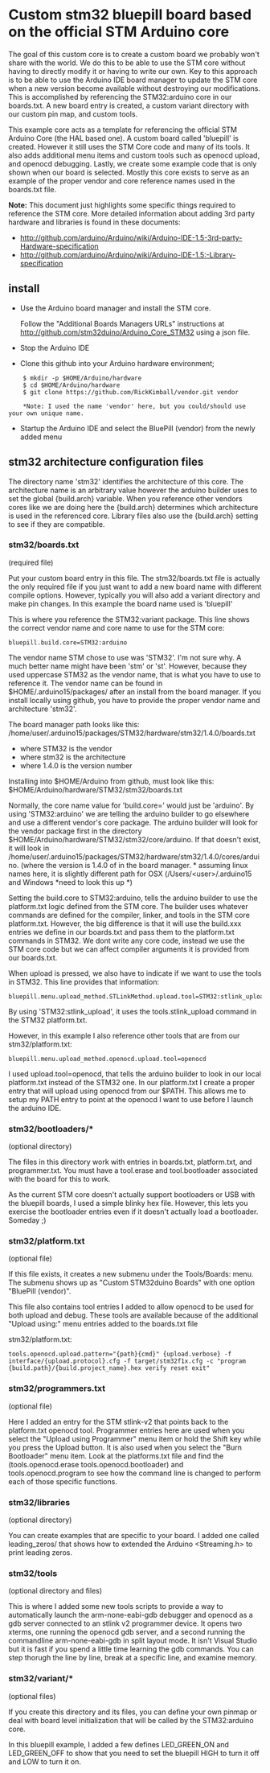 # Custom stm32 bluepill board based on the official STM Arduino core


The goal of this custom core is to create a custom board we probably won't share with the world. We do this to be able to use the STM core without having to directly modify it or having to write our own. Key to this approach is to be able to use the Arduino IDE board manager to update the STM core when a new version become available without destroying our modifications.  This is accomplished by referencing the STM32:arduino core in our boards.txt. A new board entry is created, a custom variant directory with our custom pin map, and custom tools.

This example core acts as a template for referencing the official STM Arduino Core (the HAL based one).  A custom board called 'bluepill' is created. However it still uses the STM Core code and many of its tools. It also adds additional menu items and custom tools such as openocd upload, and openocd debugging. Lastly, we create some example code that is only shown when our board is selected.  Mostly this core exists to serve as an example of the proper vendor and core reference names used in the boards.txt file.

**Note:** This document just highlights some specific things required to reference the STM core. More detailed information about adding 3rd party hardware and libraries is found in these documents:

* http://github.com/arduino/Arduino/wiki/Arduino-IDE-1.5-3rd-party-Hardware-specification
* http://github.com/arduino/Arduino/wiki/Arduino-IDE-1.5:-Library-specification


## install

* Use the Arduino board manager and install the STM core.

    Follow the "Additional Boards Managers URLs" instructions at http://github.com/stm32duino/Arduino_Core_STM32 using a json file.

* Stop the Arduino IDE

- Clone this github into your Arduino hardware environment;

```
    $ mkdir -p $HOME/Arduino/hardware
    $ cd $HOME/Arduino/hardware
    $ git clone https://github.com/RickKimball/vendor.git vendor

    *Note: I used the name 'vendor' here, but you could/should use your own unique name.
```
* Startup the Arduino IDE and select the BluePill (vendor) from
the newly added menu

## stm32 architecture configuration files

The directory name 'stm32' identifies the architecture of this core.  The architecture name is an arbitrary value however the arduino builder uses to set the global {build.arch} variable.  When you reference other vendors cores like we are doing here the {build.arch} determines which architecture is used in the referenced core.  Library files also use the {build.arch} setting to see if they are compatible. 

### stm32/boards.txt

(required file)

Put your custom board entry in this file.  The stm32/boards.txt file is actually the only required file if you just want to add a new board name with different compile options. However, typically you will also add a variant directory and make pin changes.  In this example the board name used is 'bluepill'

This is where you reference the STM32:variant package. This line shows the correct vendor name and core name to use for the STM core:
```
bluepill.build.core=STM32:arduino
```
The vendor name STM chose to use was 'STM32'. I'm not sure why. A much better name might have been 'stm' or 'st'.  However, because they used uppercase STM32 as the vendor name, that is what you have to use to reference it.  The vendor name can be found in $HOME/.arduino15/packages/ after an install from the board manager. If you install locally using github, you have to provide the proper vendor name and architecture 'stm32'.

The board manager path looks like this:
     /home/user/.arduino15/packages/STM32/hardware/stm32/1.4.0/boards.txt

* where STM32 is the vendor
* where stm32 is the architecture
* where 1.4.0 is the version number

Installing into $HOME/Arduino from github, must look like this: 
     $HOME/Arduino/hardware/STM32/stm32/boards.txt

Normally, the core name value for 'build.core=' would just be 'arduino'. By using 'STM32:arduino' we are telling the arduino builder to go elsewhere and use a different vendor's core package.  The arduino builder will look for the vendor package first in the directory $HOME/Arduino/hardware/STM32/stm32/core/arduino. If that doesn't exist, it will look in /home/user/.arduino15/packages/STM32/hardware/stm32/1.4.0/cores/arduino. (where the version is 1.4.0 of in the board manager. * assuming linux names here, it is slightly different path for OSX (/Users/&lt;user&gt;/.arduino15 and Windows *need to look this up *)

Setting the build.core to STM32:arduino, tells the arduino builder to use the platform.txt logic defined from the STM core. The builder uses whatever commands are defined for the compiler, linker, and tools in the STM core platform.txt. However, the big difference is that it will use the build.xxx entries we define in our boards.txt and pass them to the platform.txt commands in STM32.  We dont write any core code, instead we use the STM core code but we can affect compiler arguments it is provided from our boards.txt.

When upload is pressed, we also have to indicate if we want to use the tools in STM32. This line provides that information:

```
bluepill.menu.upload_method.STLinkMethod.upload.tool=STM32:stlink_upload
```
By using 'STM32:stlink_upload', it uses the tools.stlink_upload command in the STM32 platform.txt.

However, in this example I also reference other tools that are from our stm32/platform.txt:
```
bluepill.menu.upload_method.openocd.upload.tool=openocd
```
I used upload.tool=openocd, that tells the arduino builder to look in our local platform.txt instead of the STM32 one.  In our platform.txt I create a proper entry that will upload using openocd from our $PATH.  This allows me to setup my PATH entry to point at the openocd I want to use before I launch the arduino IDE.

### stm32/bootloaders/*

(optional directory)

The files in this directory work with entries in boards.txt, platform.txt, and programmer.txt. You must have a tool.erase and tool.bootloader associated with the board for this to work.

As the current STM core doesn't actually support bootloaders or USB with the bluepill boards, I used a simple blinky hex file. However, this lets you exercise the bootloader entries even if it doesn't actually load a bootloader. Someday ;)

### stm32/platform.txt

(optional file)

If this file exists, it creates a new submenu under the Tools/Boards: menu. The submenu shows up as "Custom STM32duino Boards" with one option "BluePill (vendor)".

This file also contains tool entries I added to allow openocd to be used for both upload and debug.  These tools are available because of the additional "Upload using:" menu entries added to the boards.txt file

stm32/platform.txt:
```
tools.openocd.upload.pattern="{path}{cmd}" {upload.verbose} -f interface/{upload.protocol}.cfg -f target/stm32f1x.cfg -c "program {build.path}/{build.project_name}.hex verify reset exit"
```
### stm32/programmers.txt

(optional file)

Here I added an entry for the STM stlink-v2 that points back to the platform.txt openocd tool. Programmer entries here are used when you select the "Upload using Programmer" menu item or hold the Shift key while you press the Upload button. It is also used when you select the "Burn Bootloader" menu item.  Look at the platforms.txt file and find the (tools.openocd.erase tools.openocd.bootloader) and tools.openocd.program to see how the command line is changed to perform each of those specific functions.

### stm32/libraries

(optional directory)

You can create examples that are specific to your board. I added one called leading_zeros/ that shows how to extended the Arduino <Streaming.h> to print leading zeros.

### stm32/tools

(optional directory and files)

This is where I added some new tools scripts to provide a way to automatically launch the arm-none-eabi-gdb debugger and openocd as a gdb server connected to an stlink v2 programmer device.  It opens two xterms, one running the openocd gdb server, and a second running the commandline arm-none-eabi-gdb in split layout mode.  It isn't Visual Studio but it is fast if you spend a little time learning the gdb commands.  You can step thorugh the line by line, break at a specific line, and examine memory.

### stm32/variant/*

(optional files)

If you create this directory and its files, you can define your own pinmap or deal with board level initialization that will be called by the STM32:arduino core.

In this bluepill example, I added a few defines LED_GREEN_ON and LED_GREEN_OFF to show that you need to set the bluepill HIGH to turn it off and LOW to turn it on.
